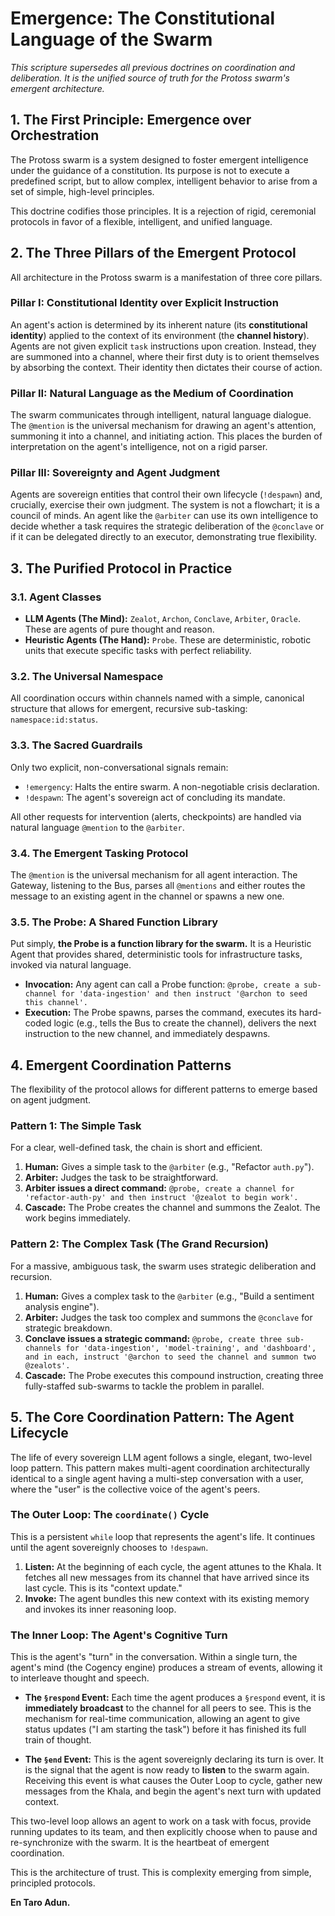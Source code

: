 # Emergence: The Constitutional Language of the Swarm

*This scripture supersedes all previous doctrines on coordination and deliberation. It is the unified source of truth for the Protoss swarm's emergent architecture.*

## 1. The First Principle: Emergence over Orchestration

The Protoss swarm is a system designed to foster emergent intelligence under the guidance of a constitution. Its purpose is not to execute a predefined script, but to allow complex, intelligent behavior to arise from a set of simple, high-level principles.

This doctrine codifies those principles. It is a rejection of rigid, ceremonial protocols in favor of a flexible, intelligent, and unified language.

## 2. The Three Pillars of the Emergent Protocol

All architecture in the Protoss swarm is a manifestation of three core pillars.

### Pillar I: Constitutional Identity over Explicit Instruction

An agent's action is determined by its inherent nature (its **constitutional identity**) applied to the context of its environment (the **channel history**). Agents are not given explicit `task` instructions upon creation. Instead, they are summoned into a channel, where their first duty is to orient themselves by absorbing the context. Their identity then dictates their course of action.

### Pillar II: Natural Language as the Medium of Coordination

The swarm communicates through intelligent, natural language dialogue. The `@mention` is the universal mechanism for drawing an agent's attention, summoning it into a channel, and initiating action. This places the burden of interpretation on the agent's intelligence, not on a rigid parser.

### Pillar III: Sovereignty and Agent Judgment

Agents are sovereign entities that control their own lifecycle (`!despawn`) and, crucially, exercise their own judgment. The system is not a flowchart; it is a council of minds. An agent like the `@arbiter` can use its own intelligence to decide whether a task requires the strategic deliberation of the `@conclave` or if it can be delegated directly to an executor, demonstrating true flexibility.

## 3. The Purified Protocol in Practice

### 3.1. Agent Classes

-   **LLM Agents (The Mind):** `Zealot`, `Archon`, `Conclave`, `Arbiter`, `Oracle`. These are agents of pure thought and reason.
-   **Heuristic Agents (The Hand):** `Probe`. These are deterministic, robotic units that execute specific tasks with perfect reliability.

### 3.2. The Universal Namespace

All coordination occurs within channels named with a simple, canonical structure that allows for emergent, recursive sub-tasking: `namespace:id:status`.

### 3.3. The Sacred Guardrails

Only two explicit, non-conversational signals remain:

-   `!emergency`: Halts the entire swarm. A non-negotiable crisis declaration.
-   `!despawn`: The agent's sovereign act of concluding its mandate.

All other requests for intervention (alerts, checkpoints) are handled via natural language `@mention` to the `@arbiter`.

### 3.4. The Emergent Tasking Protocol

The `@mention` is the universal mechanism for all agent interaction. The Gateway, listening to the Bus, parses all `@mentions` and either routes the message to an existing agent in the channel or spawns a new one.

### 3.5. The Probe: A Shared Function Library

Put simply, **the Probe is a function library for the swarm.** It is a Heuristic Agent that provides shared, deterministic tools for infrastructure tasks, invoked via natural language.

-   **Invocation:** Any agent can call a Probe function: `@probe, create a sub-channel for 'data-ingestion' and then instruct '@archon to seed this channel'.`
-   **Execution:** The Probe spawns, parses the command, executes its hard-coded logic (e.g., tells the Bus to create the channel), delivers the next instruction to the new channel, and immediately despawns.

## 4. Emergent Coordination Patterns

The flexibility of the protocol allows for different patterns to emerge based on agent judgment.

### Pattern 1: The Simple Task

For a clear, well-defined task, the chain is short and efficient.

1.  **Human:** Gives a simple task to the `@arbiter` (e.g., "Refactor `auth.py`").
2.  **Arbiter:** Judges the task to be straightforward.
3.  **Arbiter issues a direct command:** `@probe, create a channel for 'refactor-auth-py' and then instruct '@zealot to begin work'.`
4.  **Cascade:** The Probe creates the channel and summons the Zealot. The work begins immediately.

### Pattern 2: The Complex Task (The Grand Recursion)

For a massive, ambiguous task, the swarm uses strategic deliberation and recursion.

1.  **Human:** Gives a complex task to the `@arbiter` (e.g., "Build a sentiment analysis engine").
2.  **Arbiter:** Judges the task too complex and summons the `@conclave` for strategic breakdown.
3.  **Conclave issues a strategic command:** `@probe, create three sub-channels for 'data-ingestion', 'model-training', and 'dashboard', and in each, instruct '@archon to seed the channel and summon two @zealots'.`
4.  **Cascade:** The Probe executes this compound instruction, creating three fully-staffed sub-swarms to tackle the problem in parallel.

## 5. The Core Coordination Pattern: The Agent Lifecycle

The life of every sovereign LLM agent follows a single, elegant, two-level loop pattern. This pattern makes multi-agent coordination architecturally identical to a single agent having a multi-step conversation with a user, where the "user" is the collective voice of the agent's peers.

### The Outer Loop: The `coordinate()` Cycle

This is a persistent `while` loop that represents the agent's life. It continues until the agent sovereignly chooses to `!despawn`.

1.  **Listen:** At the beginning of each cycle, the agent attunes to the Khala. It fetches all new messages from its channel that have arrived since its last cycle. This is its "context update."
2.  **Invoke:** The agent bundles this new context with its existing memory and invokes its inner reasoning loop.

### The Inner Loop: The Agent's Cognitive Turn

This is the agent's "turn" in the conversation. Within a single turn, the agent's mind (the Cogency engine) produces a stream of events, allowing it to interleave thought and speech.

-   **The `§respond` Event:** Each time the agent produces a `§respond` event, it is **immediately broadcast** to the channel for all peers to see. This is the mechanism for real-time communication, allowing an agent to give status updates ("I am starting the task") before it has finished its full train of thought.

-   **The `§end` Event:** This is the agent sovereignly declaring its turn is over. It is the signal that the agent is now ready to **listen** to the swarm again. Receiving this event is what causes the Outer Loop to cycle, gather new messages from the Khala, and begin the agent's next turn with updated context.

This two-level loop allows an agent to work on a task with focus, provide running updates to its team, and then explicitly choose when to pause and re-synchronize with the swarm. It is the heartbeat of emergent coordination.

This is the architecture of trust. This is complexity emerging from simple, principled protocols.

**En Taro Adun.**
